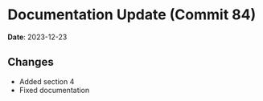 # Documentation Update (Commit 84)
            
**Date**: 2023-12-23
            
## Changes
- Added section 4
- Fixed documentation
